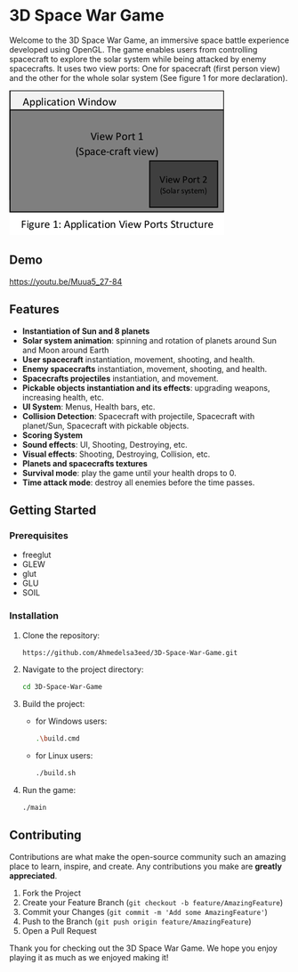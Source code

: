 # 3D Space War Game

Welcome to the 3D Space War Game, an immersive space battle experience developed using OpenGL. The game enables users from controlling spacecraft to explore the solar system while being attacked by enemy spacecrafts. It uses two view ports: One for spacecraft (first person view) and the other for the whole solar system (See figure 1 for more declaration).

![window](application-window.png)

## Demo
https://youtu.be/Muua5_27-84

## Features

- **Instantiation of Sun and 8 planets**
- **Solar system animation**: spinning and rotation of planets around Sun and Moon around Earth
- **User spacecraft** instantiation, movement, shooting, and health.
- **Enemy spacecrafts** instantiation, movement, shooting, and health.
- **Spacecrafts projectiles** instantiation, and movement.
- **Pickable objects instantiation and its effects**: upgrading weapons, increasing health, etc.
- **UI System**: Menus, Health bars, etc.
- **Collision Detection**: Spacecraft with projectile, Spacecraft with planet/Sun, Spacecraft with pickable objects.
- **Scoring System**
- **Sound effects**: UI, Shooting, Destroying, etc.
- **Visual effects**: Shooting, Destroying, Collision, etc.
- **Planets and spacecrafts textures**
- **Survival mode**: play the game until your health drops to 0.
- **Time attack mode**: destroy all enemies before the time passes.

## Getting Started

### Prerequisites

- freeglut
- GLEW
- glut
- GLU
- SOIL

### Installation

1. Clone the repository:
    ```bash
    https://github.com/Ahmedelsa3eed/3D-Space-War-Game.git
    ```
2. Navigate to the project directory:
    ```bash
    cd 3D-Space-War-Game
    ```
3. Build the project:

    - for Windows users:
        ```bash
        .\build.cmd
        ```
    - for Linux users:
        ```bash
        ./build.sh
        ```
4. Run the game:
    ```bash
    ./main
    ```

## Contributing

Contributions are what make the open-source community such an amazing place to learn, inspire, and create. Any contributions you make are **greatly appreciated**.

1. Fork the Project
2. Create your Feature Branch (`git checkout -b feature/AmazingFeature`)
3. Commit your Changes (`git commit -m 'Add some AmazingFeature'`)
4. Push to the Branch (`git push origin feature/AmazingFeature`)
5. Open a Pull Request


Thank you for checking out the 3D Space War Game. We hope you enjoy playing it as much as we enjoyed making it!